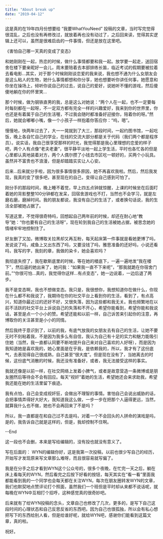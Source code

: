 ```yaml
---
title: "About break up"
date: "2019-04-12"
---
```


这是真的在19年四月份想要给 “我要WhatYouNeed” 投稿的文章，当时写完觉得很混乱，之后也没有再修改过，就放着再也没有动过了，之后回来读，觉得其实逻辑上还可以，虽然是很难启齿的一件事情，但还是放在这里吧。

《害怕自己哪一天真的变成了变态》

和她刚刚在一起，热恋的时候，做什么事情都要和我一起。放学要一起走，送回宿舍在楼下要亲昵好一会儿，周末要陪着去本部排练长笛，临近考试的假期要被拉着去看电影…其实，对于那个时候刚刚谈恋爱的我来说，我也想不通为什么女朋友会是这么粘人的生物，她什么事情都想和你分享，她也想要听你讲任何事，她愿意和你坐在操场上，倾听你说自己的过去，说自己的爱好，说她听不懂的游戏，然后傻傻地躺在你的怀里笑…

那个时候，做为钢铁直男的我，总是这么对她说：“两个人在一起，也不一定要每时每刻都在一起呀，不一定双方都有完全一样的兴趣爱好，我来到你的世界里，你也还是有着属于自己的生活喔，不过我会随时都准备好迎接你，陪着你的呀。”然后，她就会嘟嘟小嘴，像一个小孩子一样抱着你答应你：“呜，嗯”。

慢慢地，快两年过去了，大一一晃就到了大三，那段时间，一起约图书馆，一起吃饭，晚上各自忙自己的学业，在线的交流大部分都是关于代码（我们两个都是程序员）。说实话，我自己很享受那样的时光，我觉得那是我心里理想的恋爱的样子吧，两个人有点像“老夫老妻”，很平静平淡地一起上学生活，平时也各忙各的但是心里都认真地装着对方，两个人偶尔攒了小钱去市区吃一顿好的，买两个小玩具。虽然并不富贵也不浪漫，但是却踏踏实实让人心安。

后来…后来就分手啦，因为很多事情很多原因，她不再喜欢我啦。然后，然后我发现，我真的变了很多吧，甚至现在的自己，变得让自己感到可怕了。

刚分手的那段时间，晚上睡不着觉，早上四五点钟就惊醒，上课的时候坐在后面盯着她的背影整整100分钟都在发呆，回宿舍游戏也不打，当然也不会学习，就是左磨右磨，磨掉时间。我的朋友都说，我没有自己的生活了，或者换句话说，我的生活全部被她占据了。

写道这里，不觉得很奇特吗，回想起自己两年前的时候，却还在耐心地“教导”她：“你也要有自己的生活呀”，现在轮到我自己的生活被她占据，被思念她的情绪牢牢地控制住了。

好友删了又加，微博取关拉黑却又再互粉，每天起床第一件事就是看她更博了吗，发说说了吗，咸鱼上又出东西了吗，又要没钱了吗，雅思准备的还好吗，小说还看吗，我写的字，我刻的章，我做的染卡，她会喜欢吗？

我彻底失控了，我在歇斯底里的时候，等在她的楼底下，一遍一遍地发“我在楼下”，然后逼的她出来了，她问我：“如果我一直不下来呢”，“那我就跪在你宿舍门前。”“你很可怕…真的，我觉得你这样…有点变态”，她一边说着，一边后退了两步。

我不是变态啊，我也不想做变态。我只是，我很想你，我想知道你在做什么，你现在什么都不和我说了，我期待在你的社交平台上看到你的生活，看到了，有点高兴，知道你最近过的还好不好，又很失落，因为这些都和我无关。我也频繁地在以前不活跃的社交平台上诉说自己的失落和不开心，希望你能看到，希望你能和我说话，甚至是点一个小小的赞。希望还能和以前一样，自己诉苦来引起你的注意，再博取你的关注甚至是小小的同情。

然后我终于意识到了，以前的我，有底气放我的女朋友去有自己的生活，让她不要无时不刻粘着我，不是因为我多么有自信，我认为自己有十足的实力和魅力能吸引住她（当然，我一直都认同要不断地提升自己来对自己喜欢的人好呀），而是因为我知道她是喜欢我的，她心里面是在乎我，是依赖我的，所以，我才有了这份底气，去表现得自己很成熟，自己甚至“很大度”。但是现在没有了，当她离去的时候，这份底气消散的时候，我还没有准备好，或者，我无法接受这样的事实。

我就还像是以前一样，在社交网络上发着小脾气，或者是故意营造一条微博或是朋友圈然后等待会不会有回应。每天“视奸”着她的生活，希望她还会来求助我，希望我还能在她的生活里留下痕迹。

我有点怕，自己会变成视奸狂，会做出不理智的事情。害怕自己会说出威胁的话，会把事情弄得好大好大，我知道我这么做，一步一步在把那个人逼得更远，当然，就算我什么也不做，她也不会再回来了不是吗？

所以，我一直都是在和自己过不去是吗，对着一个不会回头的人拼命的演戏是吗，是的，我告诉自己就是这样的，但是，我却控制不住啊。

--End

这一段也不会删，本来是写给编辑的，没有投也就没有意义了。

写在后面的： WYN的编辑你好，这是我第一次投稿，以前也很少写自己的经历，开始写才发现原来写文章那么难呀，而且很容易就写偏了。

我是在分手之后才看到WYN这个公众号的，很多个夜晚，在忙完一天之后，躺在床上看每天的WYN，然后看完之后按下好看的按钮，每天其实在“看一看”里面我都能看到我的一个同学也会每天都在关注WYN，每次在朋友圈转发WYN的文章，我们也默契地点赞评论打个照面，虽然我们一个班但是平时却从来都不说话呢，就每晚在WYN中互相打个招呼，这种感觉真的很奇妙吧。

后来就有了给WYN投稿的念头，文章自己也修改了几次，更多的，是写下自己这段时间的心理状态和自己反思反省的东西吧。因为自己也很孤独，所以会有私心想把写下的东西给别人看，但是给谁好呢，就给WYN吧，感谢你们能看到这篇文章，真的啦。

祝好。